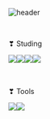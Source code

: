 

<!--
**epepssp/epepssp** is a ✨ _special_ ✨ repository because its `README.md` (this file) appears on your GitHub profile.

Here are some ideas to get you started:

- 🔭 I’m currently working on ...
- 🌱 I’m currently learning ...
- 👯 I’m looking to collaborate on ...
- 🤔 I’m looking for help with ...
- 💬 Ask me about ...
- 📫 How to reach me: ...
- 😄 Pronouns: ...
- ⚡ Fun fact: ...
-->

![header](https://capsule-render.vercel.app/api?type=cylinder&color=00FA9A&height=150&section=header&text=YeJin&nbsp;Jang&fontSize=50)

<br>

❣ Studing
<div style="display: flex;">
  <img src="https://img.shields.io/badge/Springboot-6DB33F?style=Flat-square&logo=Springboot&logoColor=white">
  <img src="https://img.shields.io/badge/Thymeleaf-005F0F?style=Flat-square&logo=Thymeleaf&logoColor=white">
  <img src="https://img.shields.io/badge/Oracle-F80000?style=Flat-square&logo=Oracle&logoColor=white">
  <img src="https://img.shields.io/badge/Javascript-F7DF1E?style=Flat-square&logo=Javascript&logoColor=white">
</div>

<br>
<br>

❣ Tools
<div style="display: flex;">
<img src="https://img.shields.io/badge/Eclipseide-2C2255?style=Flat-square&logo=Eclipseide&logoColor=white">
  <img src="https://img.shields.io/badge/Github-181717?style=Flat-square&logo=Github&logoColor=white">
</div>

